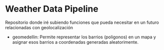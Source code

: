 # Weather Data Pipeline

Repositorio donde iré subiendo funciones que pueda necesitar en un futuro relacionadas con geolocalización

- geomedellin: Permite representar los barrios (poligonos) en un mapa y asignar esos barrios a coordenadas generadas aleatorimente.

